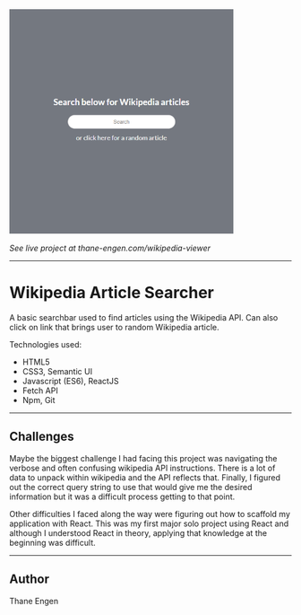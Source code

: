 <img src="./wikipedia-viewer.png" height="400" width="400" />

<i>See live project at thane-engen.com/wikipedia-viewer</i>

***

# Wikipedia Article Searcher

A basic searchbar used to find articles using the Wikipedia API. 
        Can also click on link that brings user to random Wikipedia article.

Technologies used:

* HTML5
* CSS3, Semantic UI
* Javascript (ES6), ReactJS
* Fetch API
* Npm, Git

***

## Challenges

Maybe the biggest challenge I had facing this project was navigating the
        verbose and often confusing wikipedia API instructions. There is a lot
        of data to unpack within wikipedia and the API reflects that. Finally, I
        figured out the correct query string to use that would give me the desired information
        but it was a difficult process getting to that point.

Other difficulties I faced along the way were figuring out how to scaffold my application
        with React. This was my first major solo project using React and although I understood React
        in theory, applying that knowledge at the beginning was difficult.

***

## Author

Thane Engen
